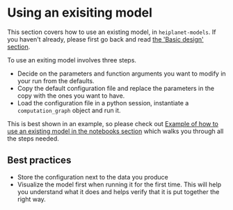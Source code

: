 # Using an exisiting model 
This section covers how to use an existing model, in `heiplanet-models`. 
If you haven't already, please first go back and read [the 'Basic design' section](./basic_design.md). 

To use an exiting model involves three steps. 

- Decide on the parameters and function arguments you want to modify in your run from the defaults. 
- Copy the default configuration file and replace the parameters in the copy with the ones you want to have. 
- Load the configuration file in a python session, instantiate a `computation_graph` object and run it. 

This is best shown in an example, so please check out [Example of how to use an existing model in the notebooks section](./sources/model_jmodel_python.ipynb) which walks you through all the steps needed. 

## Best practices 
- Store the configuration next to the data you produce 
- Visualize the model first when running it for the first time. This will help you understand what it does and helps verify that it is put together the right way. 